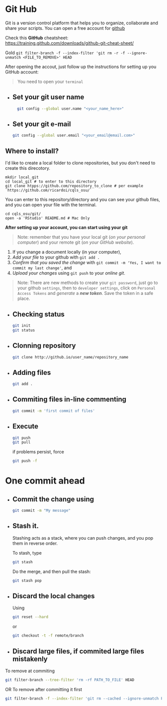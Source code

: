 # Git Hub

Git is a version control platform that helps you to organize, collaborate and share your scripts. 
You can open a free account for [github](https://github.com/)

Check this **GitHub** cheatsheet: https://training.github.com/downloads/github-git-cheat-sheet/ 

Gold
`git filter-branch -f --index-filter 'git rm -r -f --ignore-unmatch <FILE_TO_REMOVE>' HEAD`

After opening the accout, just follow up the instructions for setting up you GitHub account: 
> You need to open your `terminal`

- ## Set your git user name
  ```bash
    git config --global user.name "<your_name_here>"
  ```
- ## Set your git e-mail 
  ```bash
  git config --global user.email "<your_email@email.com>"
  ```
 
## Where to install?
I'd like to create a local folder to clone repositories, but you don't need to create this direcotory.
```shell
mkdir local_git
cd local_git # to enter to this directory
git clone htpps://github.com/repository_to_clone # per example `https://github.com/ricardoi/cqls_osu/`
```
You can enter to this repository/directory and you can see your github files, and you can open your file with the terminal.
```shell
cd cqls_osu/git/
open -a 'RStudio' README.md # Mac Only
```

**After setting up your account, you can start using your git**
>Note: remember that you have your local git (_on your personal computer_) and your remote git (_on your GitHub website_).
1) If you change a document locally (in your computer), 
2) _Add your file_ to your github with `git add .` 
3) _Confirm that you saved the change_ with `git commit -m 'Yes, I want to commit my last change'`, and
4) _Upload your changes_ using `git push` to your _online git_.

> Note: There are new methods to create your `git password`, just go to  your github `settings`, then to `developer settings`, click on `Personal Access Tokens` and _generate_ a ***new token***. Save the token in a safe place.

-	## Checking status 
	```bash
	git init
	git status
	```

-	## Clonning repository
	```bash
	git clone http://github.io/user_name/repository_name
	```
-	## Adding files 
	```bash
	git add .
	```
-	## Commiting files in-line commenting
	```bash
	git commit -m 'first commit of files'
	```

- ## Execute
	```bash
	git push
	git pull
	```
	if problems persist, force
	```bash
	git push -f
	```

# One commit ahead
-   ## Commit the change using
    
    ```bash
    git commit -m "My message"
    ```
      
-   ## Stash it.
    Stashing acts as a stack, where you can push changes, and you pop them in reverse order.
    
    To stash, type  
    ```bash
    git stash
    ```
    Do the merge, and then pull the stash:
    ```bash
    git stash pop
    ```
-	## Discard the local changes
	Using  
	```bash
	git reset --hard
	```
	or  
	```bash
	git checkout -t -f remote/branch
	```
- ## Discard large files, if commited large files mistakenly
To remove at commiting
```bash 
git filter-branch --tree-filter 'rm -rf PATH_TO_FILE' HEAD
```
OR
To remove after committing it first 
```bash 
git filter-branch -f --index-filter 'git rm --cached --ignore-unmatch PATH_TO_FILE'
```
